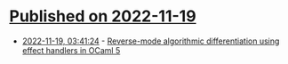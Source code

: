 # [Published on 2022-11-19](index.md)

* [2022-11-19, 03:41:24](https://news.ycombinator.com/item?id=33666694) - [Reverse-mode algorithmic differentiation using effect handlers in OCaml 5](https://github.com/ocaml-multicore/effects-examples/blob/master/algorithmic_differentiation.ml)
